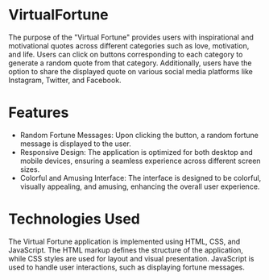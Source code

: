 # VirtualFortune
The purpose of the "Virtual Fortune" provides users with inspirational and motivational quotes across different categories such as love, motivation, and life. Users can click on buttons corresponding to each category to generate a random quote from that category. Additionally, users have the option to share the displayed quote on various social media platforms like Instagram, Twitter, and Facebook.


# Features
* Random Fortune Messages: Upon clicking the button, a random fortune message is displayed to the user.
* Responsive Design: The application is optimized for both desktop and mobile devices, ensuring a seamless experience across different screen sizes.
* Colorful and Amusing Interface: The interface is designed to be colorful, visually appealing, and amusing, enhancing the overall user experience. 


# Technologies Used
The Virtual Fortune application is implemented using HTML, CSS, and JavaScript. The HTML markup defines the structure of the application, while CSS styles are used for layout and visual presentation. JavaScript is used to handle user interactions, such as  displaying fortune messages.
